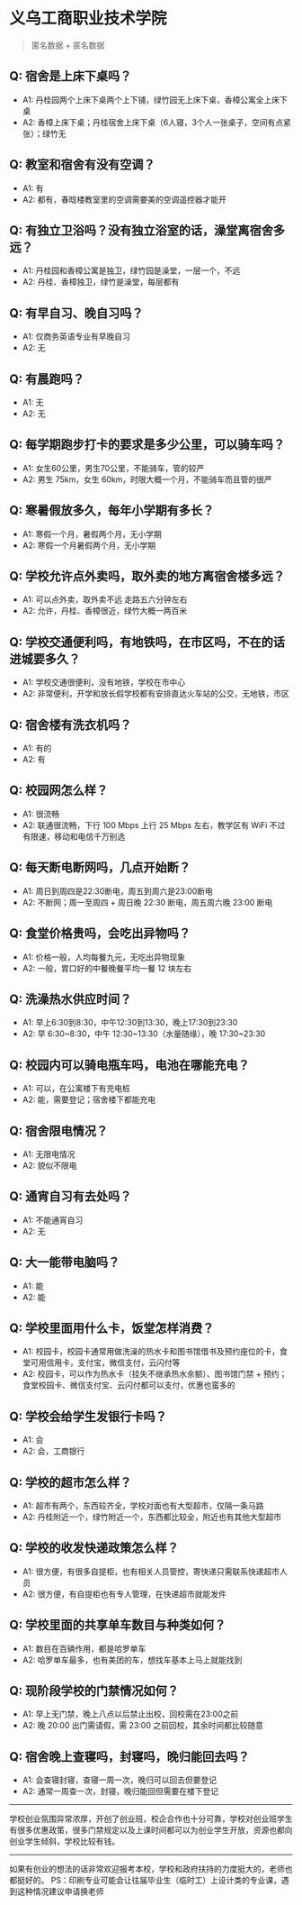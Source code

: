 # 义乌工商职业技术学院
> 匿名数据 + 匿名数据
## Q: 宿舍是上床下桌吗？
- A1: 丹桂园两个上床下桌两个上下铺，绿竹园无上床下桌，香樟公寓全上床下桌
- A2: 香樟上床下桌；丹桂宿舍上床下桌（6人寝，3个人一张桌子，空间有点紧张）；绿竹无
## Q: 教室和宿舍有没有空调？
- A1: 有
- A2: 都有，春晗楼教室里的空调需要美的空调遥控器才能开
## Q: 有独立卫浴吗？没有独立浴室的话，澡堂离宿舍多远？
- A1: 丹桂园和香樟公寓是独卫，绿竹园是澡堂，一层一个，不远
- A2: 丹桂、香樟独卫，绿竹是澡堂，每层都有
## Q: 有早自习、晚自习吗？
- A1: 仅商务英语专业有早晚自习
- A2: 无
## Q: 有晨跑吗？
- A1: 无
- A2: 无
## Q: 每学期跑步打卡的要求是多少公里，可以骑车吗？
- A1: 女生60公里，男生70公里，不能骑车，管的较严
- A2: 男生 75km，女生 60km，时限大概一个月，不能骑车而且管的很严
## Q: 寒暑假放多久，每年小学期有多长？
- A1: 寒假一个月，暑假两个月，无小学期
- A2: 寒假一个月暑假两个月，无小学期
## Q: 学校允许点外卖吗，取外卖的地方离宿舍楼多远？
- A1: 可以点外卖，取外卖不远 走路五六分钟左右
- A2: 允许，丹桂、香樟很近，绿竹大概一两百米
## Q: 学校交通便利吗，有地铁吗，在市区吗，不在的话进城要多久？
- A1: 学校交通很便利，没有地铁，学校在市中心
- A2: 非常便利，开学和放长假学校都有安排直达火车站的公交，无地铁，市区
## Q: 宿舍楼有洗衣机吗？
- A1: 有的
- A2: 有
## Q: 校园网怎么样？
- A1: 很流畅
- A2: 联通很流畅，下行 100 Mbps 上行 25 Mbps 左右，教学区有 WiFi 不过有限速，移动和电信千万别选
## Q: 每天断电断网吗，几点开始断？
- A1: 周日到周四是22:30断电，周五到周六是23:00断电
- A2: 不断网；周一至周四 + 周日晚 22:30 断电，周五周六晚 23:00 断电
## Q: 食堂价格贵吗，会吃出异物吗？
- A1: 价格一般，人均每餐九元，无吃出异物现象
- A2: 一般，胃口好的中餐晚餐平均一餐 12 块左右
## Q: 洗澡热水供应时间？
- A1: 早上6:30到8:30，中午12:30到13:30，晚上17:30到23:30
- A2: 早 6:30~8:30，中午 12:30~13:30（水量随缘），晚 17:30~23:30
## Q: 校园内可以骑电瓶车吗，电池在哪能充电？
- A1: 可以，在公寓楼下有充电桩
- A2: 能，需要登记；宿舍楼下都能充电
## Q: 宿舍限电情况？
- A1: 无限电情况
- A2: 貌似不限电
## Q: 通宵自习有去处吗？
- A1: 不能通宵自习
- A2: 无
## Q: 大一能带电脑吗？
- A1: 能
- A2: 能
## Q: 学校里面用什么卡，饭堂怎样消费？
- A1: 校园卡，校园卡通常用做洗澡的热水卡和图书馆借书及预约座位的卡，食堂可用信用卡，支付宝，微信支付，云闪付等
- A2: 校园卡，可以作为热水卡（挂失不继承热水余额）、图书馆门禁 + 预约；食堂校园卡、微信支付宝、云闪付都可以支付，优惠也蛮多的
## Q: 学校会给学生发银行卡吗？
- A1: 会
- A2: 会，工商银行
## Q: 学校的超市怎么样？
- A1: 超市有两个，东西较齐全，学校对面也有大型超市，仅隔一条马路
- A2: 丹桂附近一个，绿竹附近一个，东西都比较全，附近也有其他大型超市
## Q: 学校的收发快递政策怎么样？
- A1: 很方便，有很多自提柜，也有相关人员管控，寄快递只需联系快递超市人员
- A2: 很方便，有自提柜也有专人管理，在快递超市就能发件
## Q: 学校里面的共享单车数目与种类如何？
- A1: 数目在百辆作用，都是哈罗单车
- A2: 哈罗单车最多，也有美团的车，想找车基本上马上就能找到
## Q: 现阶段学校的门禁情况如何？
- A1: 早上无门禁，晚上八点以后禁止出校，回校需在23:00之前
- A2: 晚 20:00 出门需请假，需 23:00 之前回校，其余时间都比较随意
## Q: 宿舍晚上查寝吗，封寝吗，晚归能回去吗？
- A1: 会查寝封寝，查寝一周一次，晚归可以回去但要登记
- A2: 通常一周查一次，封寝，晚归能回但需要在楼下登记
***
学校创业氛围异常浓厚，开创了创业班，校企合作也十分可靠，学校对创业班学生有很多优惠政策，很多门禁规定以及上课时间都可以为创业学生开放，资源也都向创业学生倾斜，学校比较有钱。
***
如果有创业的想法的话非常欢迎报考本校，学校和政府扶持的力度挺大的，老师也都挺好的。
PS：印刷专业可能会让往届毕业生（临时工）上设计类的专业课，遇到这种情况建议申请换老师